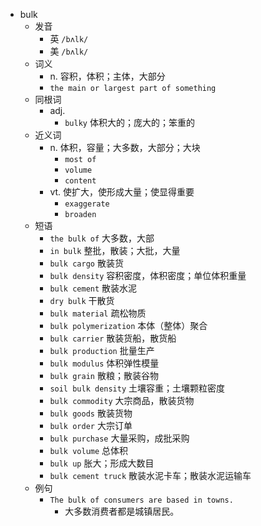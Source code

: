 - bulk
  - 发音
    - 英 `/bʌlk/`
    - 美 `/bʌlk/`
  - 词义
    - n. 容积，体积；主体，大部分
    - `the main or largest part of something`
  - 同根词
    - adj.
      - `bulky` 体积大的；庞大的；笨重的
  - 近义词
    - n. 体积，容量；大多数，大部分；大块
      - `most of`
      - `volume`
      - `content`
    - vt. 使扩大，使形成大量；使显得重要
      - `exaggerate`
      - `broaden`
  - 短语
    - `the bulk of` 大多数，大部 
    - `in bulk` 整批，散装；大批，大量 
    - `bulk cargo` 散装货 
    - `bulk density` 容积密度，体积密度；单位体积重量 
    - `bulk cement` 散装水泥 
    - `dry bulk` 干散货 
    - `bulk material` 疏松物质 
    - `bulk polymerization` 本体（整体）聚合 
    - `bulk carrier` 散装货船，散货船 
    - `bulk production` 批量生产 
    - `bulk modulus` 体积弹性模量 
    - `bulk grain` 散粮；散装谷物 
    - `soil bulk density` 土壤容重；土壤颗粒密度 
    - `bulk commodity` 大宗商品，散装货物 
    - `bulk goods` 散装货物 
    - `bulk order` 大宗订单 
    - `bulk purchase` 大量采购，成批采购 
    - `bulk volume` 总体积 
    - `bulk up` 胀大；形成大数目 
    - `bulk cement truck` 散装水泥卡车；散装水泥运输车 
  - 例句
    - `The bulk of consumers are based in towns.`
      - 大多数消费者都是城镇居民。

